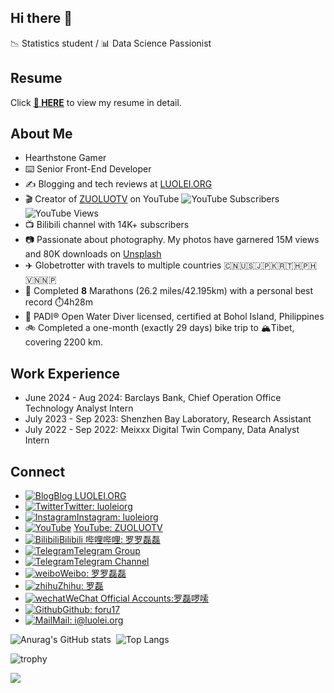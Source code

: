 ## Hi there 👋

📉 Statistics student / 📊 Data Science Passionist

## Resume

Click **[📝 HERE](https://github.com/Liangxiao-LI/Liangxiao-LI/blob/main/Liangxiao%20Li%20CV%2020240806.pdf)** to view my resume in detail.

## About Me

- Hearthstone Gamer
- ⌨️ Senior Front-End Developer
- ✍️ Blogging and tech reviews at [LUOLEI.ORG](https://luolei.org)
- 🎬 Creator of [ZUOLUOTV](https://zuoluo.tv/youtube) on YouTube ![YouTube Subscribers](https://api.gate.is26.com/youtube-subscribers) ![YouTube Views](https://api.gate.is26.com/youtube-views)
- 📺 Bilibili channel with 14K+ subscribers
- 📷 Passionate about photography. My photos have garnered 15M views and 80K downloads on [Unsplash](https://unsplash.com/@luolei)
- ✈️ Globetrotter with travels to multiple countries 🇨🇳🇺🇸🇯🇵🇰🇷🇹🇭🇵🇭🇻🇳🇳🇵
- 🏃 Completed **8** Marathons (26.2 miles/42.195km) with a personal best record ⏱️4h28m
- 🤿 PADI® Open Water Diver licensed, certified at Bohol Island, Philippines
- 🚲 Completed a one-month (exactly 29 days) bike trip to 🏔️Tibet, covering 2200 km.

## Work Experience

- June 2024 - Aug 2024: Barclays Bank, Chief Operation Office Technology Analyst Intern
- July 2023 - Sep 2023: Shenzhen Bay Laboratory, Research Assistant
- July 2022 - Sep 2022: Meixxx Digital Twin Company, Data Analyst Intern

## Connect

- [![Blog](https://static.is26.com/tmp/icons/blog.svg)](https://luolei.org)[Blog LUOLEI.ORG](https://luolei.org)
- [![Twitter](https://static.is26.com/tmp/icons/twitter.svg)](https://zuoluo.tv/twitter)[Twitter: luoleiorg](https://zuoluo.tv/twitter)
- [![Instagram](https://static.is26.com/tmp/icons/instagram.svg)](https://instagram.com/luoleiorg)[Instagram: luoleiorg](https://zuoluo.tv/ig)
- [![YouTube](https://static.is26.com/tmp/icons/youtube.svg)](https://zuoluo.tv/youtube) [YouTube: ZUOLUOTV](https://zuoluo.tv/youtube)
- [![Bilibili](https://static.is26.com/tmp/icons/bilibili.svg)](https://zuoluo.tv/bilibili)[Bilibili 哔哩哔哩: 罗罗磊磊](https://zuoluo.tv/bilibili)
- [![Telegram](https://static.is26.com/tmp/icons/telegram.svg)](https://t.me/zuoluotv)[Telegram Group](https://t.me/zuoluotv)
- [![Telegram](https://static.is26.com/tmp/icons/telegram2.svg)](https://t.me/zuoluotvofficial)[Telegram Channel](https://t.me/zuoluotvofficial)
- [![weibo](https://static.is26.com/tmp/icons/weibo.svg)](https://zuoluo.tv/weibo)[Weibo: 罗罗磊磊](https://zuoluo.tv/weibo)
- [![zhihu](https://static.is26.com/tmp/icons/zhihu.svg)](https://zuoluo.tv/zhihu)[Zhihu: 罗磊](https://zuoluo.tv/zhihu)
- [![wechat](https://static.is26.com/tmp/icons/wechat.svg)](https://zuoluo.tv/wechat)[WeChat Official Accounts:罗磊啰嗦](https://zuoluo.tv/wechat)
- [![Github](https://static.is26.com/tmp/icons/github.svg)](https://github.com/foru17)[Github: foru17](https://github.com/foru17)
- [![Mail](https://static.is26.com/tmp/icons/gmail.svg)](mailto:i@luolei.org)[Mail: i@luolei.org](mailto:i@luolei.org)

![Anurag's GitHub stats](https://github-readme-stats.vercel.app/api?username=Liangxiao-LI)
‍
![Top Langs](https://github-readme-stats.vercel.app/api/top-langs/?username=Liangxiao-LI)

![trophy](https://github-profile-trophy.vercel.app/?username=Liangxiao-LI)

![](https://static.is26.com/share/profile-background.jpg)
<!--
**Liangxiao-LI/Liangxiao-LI** is a ✨ _special_ ✨ repository because its `README.md` (this file) appears on your GitHub profile.

Here are some ideas to get you started:

- 🔭 I’m currently working on ...
- 🌱 I’m currently learning ...
- 👯 I’m looking to collaborate on ...
- 🤔 I’m looking for help with ...
- 💬 Ask me about ...
- 📫 How to reach me: ...
- 😄 Pronouns: ...
- ⚡ Fun fact: ...
-->
